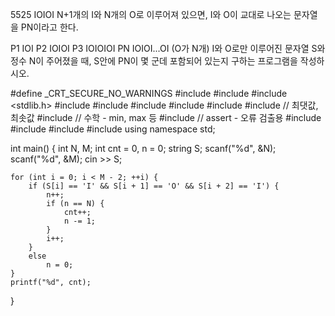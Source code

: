 5525 IOIOI
N+1개의 I와 N개의 O로 이루어져 있으면, I와 O이 교대로 나오는 문자열을 PN이라고 한다.

P1 IOI
P2 IOIOI
P3 IOIOIOI
PN IOIOI...OI (O가 N개)
I와 O로만 이루어진 문자열 S와 정수 N이 주어졌을 때, S안에 PN이 몇 군데 포함되어 있는지 구하는 프로그램을 작성하시오.



#define _CRT_SECURE_NO_WARNINGS
#include <numeric>
#include <cstdio>
#include <stdlib.h>
#include <iostream>
#include <cstring>
#include <string>
#include <algorithm>
#include <vector>
#include <climits>   // 최댓값, 최솟값
#include <cmath>   // 수학 - min, max 등
#include <cassert>   // assert - 오류 검출용
#include <queue>
#include <stack>
#include <deque>
#include <map>
using namespace std;

int main() {
	int N, M;
	int cnt = 0, n = 0;
	string S;
	scanf("%d", &N);
	scanf("%d", &M);
	cin >> S;

	for (int i = 0; i < M - 2; ++i) {
		if (S[i] == 'I' && S[i + 1] == 'O' && S[i + 2] == 'I') {
			n++;
			if (n == N) {
				cnt++;
				n -= 1;
			}
			i++;
		}
		else
			n = 0;
	}
	printf("%d", cnt);
}

